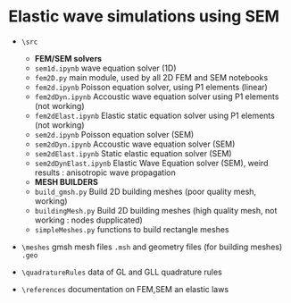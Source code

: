 # Elastic wave simulations using SEM

- `\src`
  - **FEM/SEM solvers**
  - `sem1d.ipynb` wave equation solver (1D)
  - `fem2D.py` main module, used by all 2D FEM and SEM notebooks
  - `fem2d.ipynb` Poisson equation solver, using P1 elements (linear)
  - `fem2dDyn.ipynb` Accoustic wave equation solver using P1 elements (not working)
  - `fem2dElast.ipynb` Elastic static equation solver using P1 elements (not working)
  - `sem2d.ipynb` Poisson equation solver (SEM)
  - `sem2dDyn.ipynb` Accoustic wave equation solver (SEM)
  - `sem2dElast.ipynb` Static elastic equation solver (SEM)
  - `sem2dDynElast.ipynb` Elastic Wave Equation solver (SEM), weird results : anisotropic wave propagation
  - **MESH BUILDERS**
  - `build_gmsh.py` Build 2D building meshes (poor quality mesh, working)
  - `buildingMesh.py` Build 2D building meshes (high quality mesh, not working : nodes dupplicated)
  - `simpleMeshes.py` functions to build rectangle meshes

- `\meshes` gmsh mesh files `.msh` and geometry files (for building meshes) `.geo`
- `\quadratureRules` data of GL and GLL quadrature rules
- `\references` documentation on FEM,SEM an elastic laws
